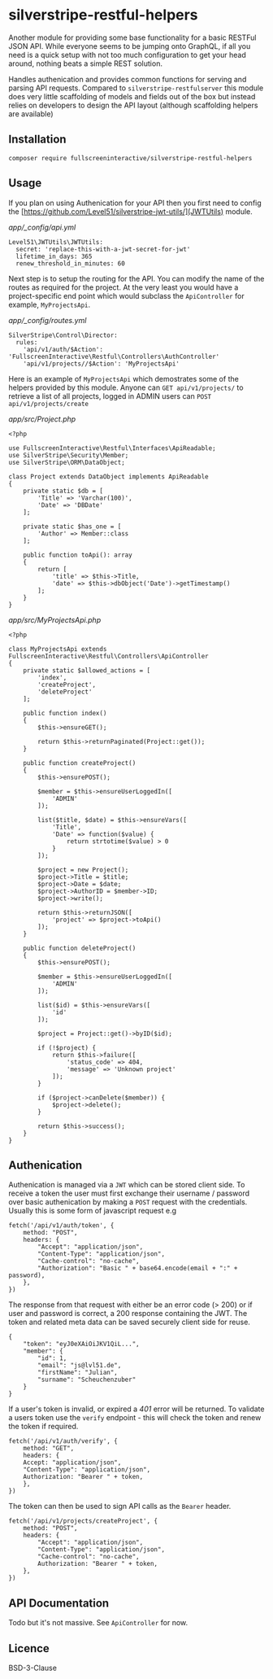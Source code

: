 # silverstripe-restful-helpers

Another module for providing some base functionality for a basic RESTFul JSON
API. While everyone seems to be jumping onto GraphQL, if all you need is a
quick setup with not too much configuration to get your head around, nothing
beats a simple REST solution.

Handles authenication and provides common functions for serving and parsing
API requests. Compared to `silverstripe-restfulserver` this module does very
little scaffolding of models and fields out of the box but instead relies on
developers to design the API layout (although scaffolding helpers are available)

## Installation

```
composer require fullscreeninteractive/silverstripe-restful-helpers
```

## Usage

If you plan on using Authenication for your API then you first need to config
the [https://github.com/Level51/silverstripe-jwt-utils/](JWTUtils) module.

_app/\_config/api.yml_

```
Level51\JWTUtils\JWTUtils:
  secret: 'replace-this-with-a-jwt-secret-for-jwt'
  lifetime_in_days: 365
  renew_threshold_in_minutes: 60
```

Next step is to setup the routing for the API. You can modify the name of the 
routes as required for the project. At the very least you would have a 
project-specific end point which would subclass the `ApiController` for example, 
`MyProjectsApi`.

_app/\_config/routes.yml_

```
SilverStripe\Control\Director:
  rules:
    'api/v1/auth/$Action': 'FullscreenInteractive\Restful\Controllers\AuthController'
    'api/v1/projects//$Action': 'MyProjectsApi'
```

Here is an example of `MyProjectsApi` which demostrates some of the helpers
provided by this module. Anyone can `GET api/v1/projects/` to retrieve a
list of all projects, logged in ADMIN users can `POST api/v1/projects/create`

_app/src/Project.php_

```
<?php

use FullscreenInteractive\Restful\Interfaces\ApiReadable;
use SilverStripe\Security\Member;
use SilverStripe\ORM\DataObject;

class Project extends DataObject implements ApiReadable
{
    private static $db = [
        'Title' => 'Varchar(100)',
        'Date' => 'DBDate'
    ];
	
	private static $has_one = [
		'Author' => Member::class
	];
    
    public function toApi(): array
    {
    	return [
	    	'title' => $this->Title,
		    'date' => $this->dbObject('Date')->getTimestamp()
		];
	}
}
```

_app/src/MyProjectsApi.php_

```
<?php

class MyProjectsApi extends FullscreenInteractive\Restful\Controllers\ApiController
{
    private static $allowed_actions = [
        'index',
        'createProject',
        'deleteProject'
    ];

    public function index()
    {
        $this->ensureGET();

        return $this->returnPaginated(Project::get());
    }

    public function createProject()
    {
        $this->ensurePOST();
		
        $member = $this->ensureUserLoggedIn([
            'ADMIN'
        ]);

        list($title, $date) = $this->ensureVars([
            'Title',
            'Date' => function($value) {
                return strtotime($value) > 0
            }
        ]);

        $project = new Project();
        $project->Title = $title;
        $project->Date = $date;
		$project->AuthorID = $member->ID;
        $project->write();

        return $this->returnJSON([
            'project' => $project->toApi()
        ]);
    }

    public function deleteProject()
    {
        $this->ensurePOST();
		
        $member = $this->ensureUserLoggedIn([
            'ADMIN'
        ]);

        list($id) = $this->ensureVars([
            'id'
        ]);

        $project = Project::get()->byID($id);

        if (!$project) {
            return $this->failure([
                'status_code' => 404,
                'message' => 'Unknown project'
            ]);
        }

		if ($project->canDelete($member)) {
			$project->delete();
		}
	
        return $this->success();
    }
}
```

## Authenication

Authenication is managed via a `JWT` which can be stored client side. To
receive a token the user must first exchange their username / password over
basic authenication by making a `POST` request with the credentials. Usually
this is some form of javascript request e.g

```
fetch('/api/v1/auth/token', {
    method: "POST",
    headers: {
        "Accept": "application/json",
        "Content-Type": "application/json",
        "Cache-control": "no-cache",
        "Authorization": "Basic " + base64.encode(email + ":" + password),
    },
})
```

The response from that request with either be an error code (> 200) or if user
and password is correct, a 200 response containing the JWT. The token and
related meta data can be saved securely client side for reuse.

```
{
	"token": "eyJ0eXAiOiJKV1QiL...",
	"member": {
		"id": 1,
		"email": "js@lvl51.de",
		"firstName": "Julian",
		"surname": "Scheuchenzuber"
	}
}
```

If a user's token is invalid, or expired a *401* error will be returned. To
validate a users token use the `verify` endpoint - this will check the token and
renew the token if required.

```
fetch('/api/v1/auth/verify', {
    method: "GET",
    headers: {
    Accept: "application/json",
    "Content-Type": "application/json",
    Authorization: "Bearer " + token,
    },
})
```

The token can then be used to sign API calls as the `Bearer` header.

```
fetch('/api/v1/projects/createProject', {
    method: "POST",
    headers: {
        "Accept": "application/json",
        "Content-Type": "application/json",
        "Cache-control": "no-cache",
        Authorization: "Bearer " + token,
    },
})
```

## API Documentation

Todo but it's not massive. See `ApiController` for now.

## Licence

BSD-3-Clause
